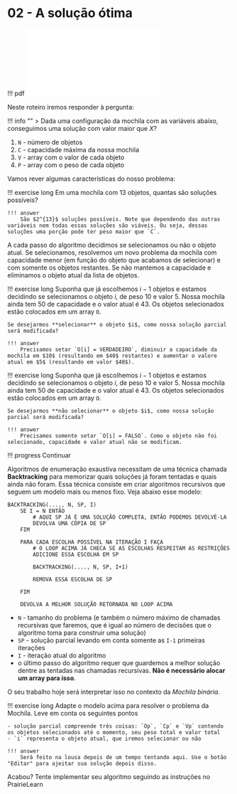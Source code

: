 # 02 - A solução ótima

!!! pdf
    ![](../slides-backtracking.pdf)


Neste roteiro iremos responder à pergunta:

!!! info ""
    > Dada uma configuração da mochila com as variáveis abaixo, conseguimos uma solução com valor maior que *X*?

1. `N` - número de objetos
1. `C` - capacidade máxima da nossa mochila
1. `V` - array com o valor de cada objeto
1. `P` - array com o peso de cada objeto

Vamos rever algumas características do nosso problema:

!!! exercise long
    Em uma mochila com 13 objetos, quantas são soluções possíveis?

    !!! answer
        São $2^{13}$ soluções possíveis. Note que dependendo das outras variáveis nem todas essas soluções são viáveis. Ou seja, dessas soluções uma porção pode ter peso maior que `C`.

A cada passo do algoritmo decidimos se selecionamos ou não o objeto atual. Se selecionamos, resolvemos um novo problema da mochila com capacidade menor (em função do objeto que acabamos de selecionar) e com somente os objetos restantes. Se não mantemos a capacidade e eliminamos o objeto atual da lista de objetos.

!!! exercise long
    Suponha que já escolhemos $i-1$ objetos e estamos decidindo se selecionamos o objeto $i$, de peso $10$ e valor $5$. Nossa mochila ainda tem $50$ de capacidade e o valor atual é $43$. Os objetos selecionados estão colocados em um array `O`.

    Se desejarmos **selecionar** o objeto $i$, como nossa solução parcial será modificada?

    !!! answer
        Precisamos setar `O[i] = VERDADEIRO`, diminuir a capacidade da mochila em $10$ (resultando em $40$ restantes) e aumentar o valore atual em $5$ (resultando em valor $48$).


!!! exercise long
    Suponha que já escolhemos $i-1$ objetos e estamos decidindo se selecionamos o objeto $i$, de peso $10$ e valor $5$. Nossa mochila ainda tem $50$ de capacidade e o valor atual é $43$. Os objetos selecionados estão colocados em um array `O`.

    Se desejarmos **não selecionar** o objeto $i$, como nossa solução parcial será modificada?

    !!! answer
        Precisamos somente setar `O[i] = FALSO`. Como o objeto não foi selecionado, capacidade e valor atual não se modificam.


!!! progress
    Continuar


Algoritmos de enumeração exaustiva necessitam de uma técnica chamada **Backtracking** para memorizar quais soluções já foram tentadas e quais ainda não foram. Essa técnica consiste em criar algoritmos recursivos que seguem um modelo mais ou menos fixo. Veja abaixo esse modelo:

```
BACKTRACKING(...., N, SP, I)
    SE I = N ENTÃO
        # AQUI SP JÁ É UMA SOLUÇÃO COMPLETA, ENTÃO PODEMOS DEVOLVÊ-LA
        DEVOLVA UMA CÓPIA DE SP
    FIM

    PARA CADA ESCOLHA POSSÍVEL NA ITERAÇÃO I FAÇA
        # O LOOP ACIMA JÁ CHECA SE AS ESCOLHAS RESPEITAM AS RESTRIÇÕES
        ADICIONE ESSA ESCOLHA EM SP

        BACKTRACKING(...., N, SP, I+1)

        REMOVA ESSA ESCOLHA DE SP

    FIM

    DEVOLVA A MELHOR SOLUÇÃO RETORNADA NO LOOP ACIMA
```

- `N` - tamanho do problema (e também o número máximo de chamadas recursivas que faremos, que é igual ao número de decisões que o algoritmo toma para construir uma solução)
- `SP` - solução parcial levando em conta somente as `I-1` primeiras iterações
- `I` - iteração atual do algoritmo
- o último passo do algoritmo requer que guardemos a melhor solução dentre as tentadas nas chamadas recursivas. **Não é necessário alocar um array para isso**.


O seu trabalho hoje será interpretar isso no contexto da *Mochila binária*.

!!! exercise long
    Adapte o modelo acima para resolver o problema da Mochila. Leve em conta os seguintes pontos
    
    - solução parcial compreende três coisas: `Op`, `Cp` e `Vp` contendo os objetos selecionados até o momento, seu peso total e valor total
    - `i` representa o objeto atual, que iremos selecionar ou não

    !!! answer
        Será feito na lousa depois de um tempo tentando aqui. Use o botão "Editar" para ajeitar sua solução depois disso. 

Acabou? Tente implementar seu algoritmo seguindo as instruções no PrairieLearn


